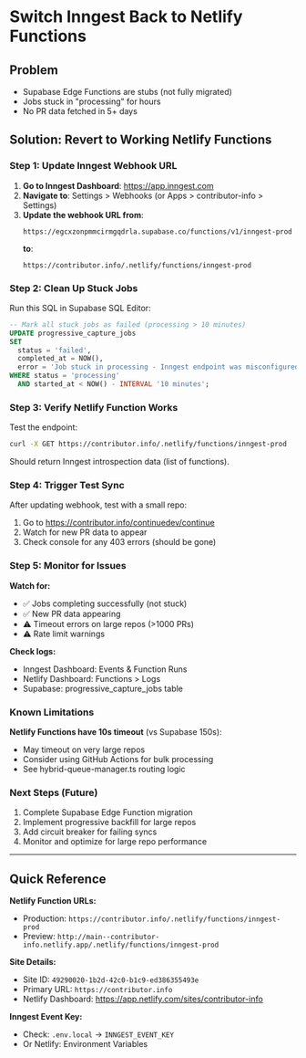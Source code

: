 # Switch Inngest Back to Netlify Functions

## Problem
- Supabase Edge Functions are stubs (not fully migrated)
- Jobs stuck in "processing" for hours
- No PR data fetched in 5+ days

## Solution: Revert to Working Netlify Functions

### Step 1: Update Inngest Webhook URL

1. **Go to Inngest Dashboard**: https://app.inngest.com
2. **Navigate to**: Settings > Webhooks (or Apps > contributor-info > Settings)
3. **Update the webhook URL from**:
   ```
   https://egcxzonpmmcirmgqdrla.supabase.co/functions/v1/inngest-prod
   ```
   **to**:
   ```
   https://contributor.info/.netlify/functions/inngest-prod
   ```

### Step 2: Clean Up Stuck Jobs

Run this SQL in Supabase SQL Editor:

```sql
-- Mark all stuck jobs as failed (processing > 10 minutes)
UPDATE progressive_capture_jobs
SET
  status = 'failed',
  completed_at = NOW(),
  error = 'Job stuck in processing - Inngest endpoint was misconfigured'
WHERE status = 'processing'
  AND started_at < NOW() - INTERVAL '10 minutes';
```

### Step 3: Verify Netlify Function Works

Test the endpoint:
```bash
curl -X GET https://contributor.info/.netlify/functions/inngest-prod
```

Should return Inngest introspection data (list of functions).

### Step 4: Trigger Test Sync

After updating webhook, test with a small repo:
1. Go to https://contributor.info/continuedev/continue
2. Watch for new PR data to appear
3. Check console for any 403 errors (should be gone)

### Step 5: Monitor for Issues

**Watch for:**
- ✅ Jobs completing successfully (not stuck)
- ✅ New PR data appearing
- ⚠️ Timeout errors on large repos (>1000 PRs)
- ⚠️ Rate limit warnings

**Check logs:**
- Inngest Dashboard: Events & Function Runs
- Netlify Dashboard: Functions > Logs
- Supabase: progressive_capture_jobs table

### Known Limitations

**Netlify Functions have 10s timeout** (vs Supabase 150s):
- May timeout on very large repos
- Consider using GitHub Actions for bulk processing
- See hybrid-queue-manager.ts routing logic

### Next Steps (Future)

1. Complete Supabase Edge Function migration
2. Implement progressive backfill for large repos
3. Add circuit breaker for failing syncs
4. Monitor and optimize for large repo performance

---

## Quick Reference

**Netlify Function URLs:**
- Production: `https://contributor.info/.netlify/functions/inngest-prod`
- Preview: `http://main--contributor-info.netlify.app/.netlify/functions/inngest-prod`

**Site Details:**
- Site ID: `49290020-1b2d-42c0-b1c9-ed386355493e`
- Primary URL: `https://contributor.info`
- Netlify Dashboard: https://app.netlify.com/sites/contributor-info

**Inngest Event Key:**
- Check: `.env.local` → `INNGEST_EVENT_KEY`
- Or Netlify: Environment Variables
